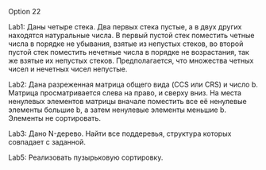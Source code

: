 Option 22

Lab1:
Даны четыре стека. Два первых стека пустые, а в двух других находятся натуральные числа.
В первый пустой стек поместить четные числа в порядке не убывания, взятые из непустых стеков,
во второй пустой стек поместить нечетные числа в порядке не возрастания, так же взятые их непустых стеков.
Предполагается, что множества четных чисел и нечетных чисел непустые.

Lab2:
Дана разреженная матрица общего вида (CCS или CRS) и число b.
Матрица просматривается слева на право, и сверху вниз.
На места ненулевых элементов матрицы вначале поместить все её ненулевые элементы большие b,
а затем ненулевые элементы меньшие b. Элементы не сортировать.

Lab3:
Дано N-дерево. Найти все поддеревья, структура которых совпадает с заданной.

Lab5:
Реализовать пузырьковую сортировку.
